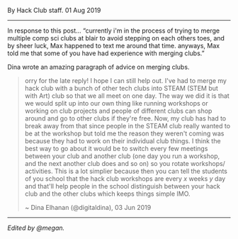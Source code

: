 <p ></p>

By Hack Club staff. 01 Aug 2019

* * *

In response to this post… “currently i'm in the process of trying to merge multiple comp sci clubs at blair to avoid stepping on each others toes, and by sheer luck, Max happened to text me around that time. anyways, Max told me that some of you have had experience with merging clubs.”

Dina wrote an amazing paragraph of advice on merging clubs.

> orry for the late reply! I hope I can still help out. I've had to merge my hack club with a bunch of other tech clubs into STEAM (STEM but with Art) club so that we all meet on one day. The way we did it is that we would split up into our own thing like running workshops or working on club projects and people of different clubs can shop around and go to other clubs if they're free. Now, my club has had to break away from that since people in the STEAM club really wanted to be at the workshop but told me the reason they weren't coming was because they had to work on their individual club things. I think the best way to go about it would be to switch every few meetings between your club and another club (one day you run a workshop, and the next another club does and so on) so you rotate workshops/ activities. This is a lot simplier because then you can tell the students of you school that the hack club workshops are every _x_ weeks _y_ day and that'll help people in the school distinguish between your hack club and the other clubs which keeps things simple IMO.
> 
> ~ Dina Elhanan (@digitaldina), 03 Jun 2019

* * *

_Edited by @megan._